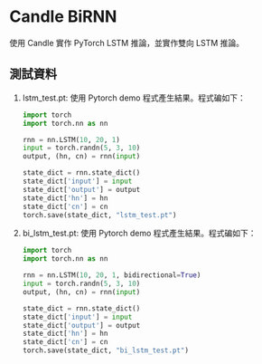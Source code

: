# Candle BiRNN

使用 Candle 實作 PyTorch LSTM 推論，並實作雙向 LSTM 推論。

## 測試資料

1. lstm_test.pt: 使用 Pytorch demo 程式產生結果。程式碥如下：

    ```python
    import torch
    import torch.nn as nn

    rnn = nn.LSTM(10, 20, 1)
    input = torch.randn(5, 3, 10)
    output, (hn, cn) = rnn(input)

    state_dict = rnn.state_dict()
    state_dict['input'] = input
    state_dict['output'] = output
    state_dict['hn'] = hn
    state_dict['cn'] = cn
    torch.save(state_dict, "lstm_test.pt")
    ```

1. bi_lstm_test.pt: 使用 Pytorch demo 程式產生結果。程式碥如下：

    ```python
    import torch
    import torch.nn as nn

    rnn = nn.LSTM(10, 20, 1, bidirectional=True)
    input = torch.randn(5, 3, 10)
    output, (hn, cn) = rnn(input)

    state_dict = rnn.state_dict()
    state_dict['input'] = input
    state_dict['output'] = output
    state_dict['hn'] = hn
    state_dict['cn'] = cn
    torch.save(state_dict, "bi_lstm_test.pt")
    ```
